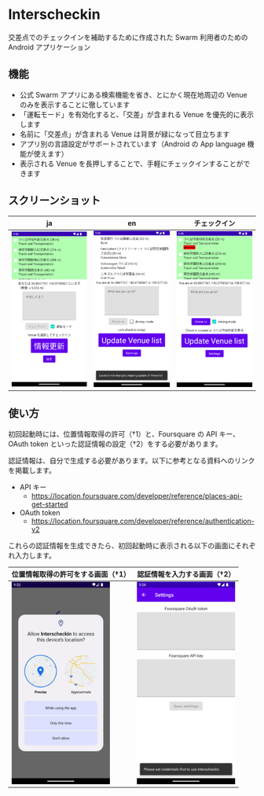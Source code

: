 # Interscheckin

交差点でのチェックインを補助するために作成された Swarm 利用者のための Android アプリケーション

## 機能

* 公式 Swarm アプリにある検索機能を省き、とにかく現在地周辺の Venue のみを表示することに徹しています
* 「運転モード」を有効化すると、「交差」が含まれる Venue を優先的に表示します
* 名前に「交差点」が含まれる Venue は背景が緑になって目立ちます
* アプリ別の言語設定がサポートされています（Android の App language 機能が使えます）
* 表示される Venue を長押しすることで、手軽にチェックインすることができます

## スクリーンショット

| ja  | en  | チェックイン |
| --- | --- | ---        |
| <img width="200" src="README.md.assets/screenshot_main_ja.png"> | <img width="200" src="README.md.assets/screenshot_main_en.png"> | <img width="200" src="README.md.assets/screenshot_main_checkin_created.png"> |

## 使い方

初回起動時には、位置情報取得の許可（†1）と、Foursquare の API キー、OAuth token といった認証情報の設定（†2）をする必要があります。

認証情報は、自分で生成する必要があります。以下に参考となる資料へのリンクを掲載します。

* API キー
    * https://location.foursquare.com/developer/reference/places-api-get-started
* OAuth token
    * https://location.foursquare.com/developer/reference/authentication-v2

これらの認証情報を生成できたら、初回起動時に表示される以下の画面にそれぞれ入力します。

| 位置情報取得の許可をする画面（†1） | 認証情報を入力する画面（†2） |
| --- | --- |
| <img width="200" src="README.md.assets/screenshot_location_request.png"> | <img width="200" src="README.md.assets/screenshot_set_credentials_first.png"> |
